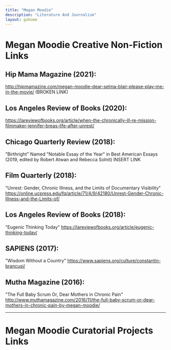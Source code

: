 ```yaml
---
title: "Megan Moodie"
description: "Literature And Journalism"
layout: gohome
---
```


# Megan Moodie Creative Non-Fiction Links

## Hip Mama Magazine (2021):

<http://hipmamazine.com/megan-moodie-dear-selma-blair-please-play-me-in-the-movie/> (BROKEN LINK)

## Los Angeles Review of Books (2020):

<https://lareviewofbooks.org/article/when-the-chronically-ill-re-mission-filmmaker-jennifer-breas-life-after-unrest/>

## Chicago Quarterly Review (2018):

"Birthright"
Named "Notable Essay of the Year" in Best American Essays (2019, edited by Robert Atwan and Rebecca Solnit)
INSERT LINK

## Film Quarterly (2018):

"Unrest: Gender, Chronic Illness, and the Limits of Documentary Visibility"
<https://online.ucpress.edu/fq/article/71/4/9/42180/Unrest-Gender-Chronic-Illness-and-the-Limits-of/>

## Los Angeles Review of Books (2018):

"Eugenic Thinking Today"
<https://lareviewofbooks.org/article/eugenic-thinking-today/>

## SAPIENS (2017):

"Wisdom Without a Country"
<https://www.sapiens.org/culture/constantin-brancusi/>

## Mutha Magazine (2016):

"The Full Baby Scrum Or, Dear Mothers in Chronic Pain"
<http://www.muthamagazine.com/2016/11/the-full-baby-scrum-or-dear-mothers-in-chronic-pain-by-megan-moodie/>

-----

# Megan Moodie Curatorial Projects Links
